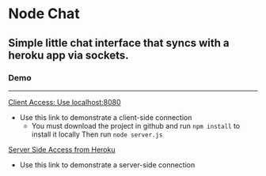# Node Chat
## Simple little chat interface that syncs with a heroku app via sockets.

### Demo
----
[Client Access: Use localhost:8080](http://localhost:8080)
* Use this link to demonstrate a client-side connection
    * You must download the project in github and run ```npm install``` to install it locally
      Then run ```node server.js```

[Server Side Access from Heroku](https://gittychat.herokuapp.com/)
* Use this link to demonstrate a server-side connection
